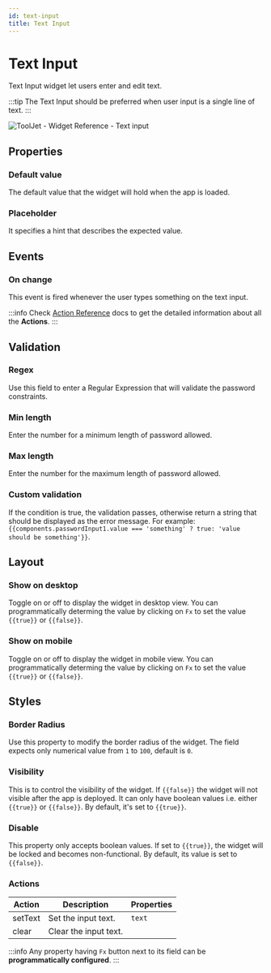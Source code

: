 ```yaml
---
id: text-input
title: Text Input
---
```

# Text Input

Text Input widget let users enter and edit text.

:::tip
The Text Input should be preferred when user input is a single line of text.
:::

<div style={{textAlign: 'center'}}>

![ToolJet - Widget Reference - Text input](/img/widgets/text-input/textinput.png)

</div>

## Properties

### Default value

The default value that the widget will hold when the app is loaded.

### Placeholder

It specifies a hint that describes the expected value.

## Events

### On change
This event is fired whenever the user types something on the text input.

:::info
Check [Action Reference](/docs/actions/show-alert) docs to get the detailed information about all the **Actions**.
:::

## Validation

### Regex

Use this field to enter a Regular Expression that will validate the password constraints.

### Min length

Enter the number for a minimum length of password allowed.

### Max length

Enter the number for the maximum length of password allowed.

### Custom validation

If the condition is true, the validation passes, otherwise return a string that should be displayed as the error message. For example: `{{components.passwordInput1.value === 'something' ? true: 'value should be something'}}`.

## Layout

### Show on desktop

Toggle on or off to display the widget in desktop view. You can programmatically determing the value by clicking on `Fx` to set the value `{{true}}` or `{{false}}`.
### Show on mobile

Toggle on or off to display the widget in mobile view. You can programmatically determing the value by clicking on `Fx` to set the value `{{true}}` or `{{false}}`.

## Styles

### Border Radius

Use this property to modify the border radius of the widget. The field expects only numerical value from `1` to `100`, default is `0`. 
### Visibility

This is to control the visibility of the widget. If `{{false}}` the widget will not visible after the app is deployed. It can only have boolean values i.e. either `{{true}}` or `{{false}}`. By default, it's set to `{{true}}`.
### Disable

This property only accepts boolean values. If set to `{{true}}`, the widget will be locked and becomes non-functional. By default, its value is set to `{{false}}`.

### Actions

| Action      | Description | Properties |
| ----------- | ----------- | ------------------ |
| setText | Set the input text. | `text` |
| clear | Clear the input text. |  |

:::info
Any property having `Fx` button next to its field can be **programmatically configured**.
:::